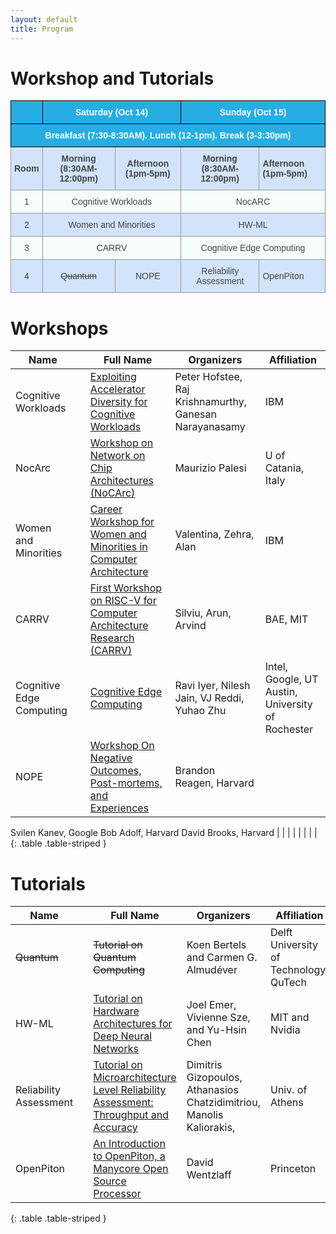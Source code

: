 ```yaml
---
layout: default
title: Program
---
```

# Workshop and Tutorials

<style type="text/css">
.tg  {border-collapse:collapse;border-spacing:0;border-color:#999;}
.tg td{font-family:Arial, sans-serif;font-size:14px;padding:10px 5px;border-style:solid;border-width:1px;overflow:hidden;word-break:normal;border-color:#999;color:#444;background-color:#F7FDFA;}
.tg th{font-family:Arial, sans-serif;font-size:14px;font-weight:normal;padding:10px 5px;border-style:solid;border-width:1px;overflow:hidden;word-break:normal;border-color:black;color:#fff;background-color:#26ADE4;}
.tg .tg-0rnh{background-color:#D2E4FC;font-weight:bold;text-align:center}
.tg .tg-s6z2{text-align:center}
.tg .tg-vn4c{background-color:#D2E4FC}
.tg .tg-vv7f{background-color:#D2E4FC;font-weight:bold}
.tg .tg-hgcj{font-weight:bold;text-align:center}
.tg .tg-5hgy{background-color:#D2E4FC;text-align:center}
</style>

<table class="tg">
  <tr>
    <th class="tg-s6z2"></th>
    <th class="tg-hgcj" colspan="2">Saturday (Oct 14) </th>
    <th class="tg-hgcj" colspan="2">Sunday (Oct 15) </th>
  </tr>
  <tr>
    <th class="tg-hgcj" colspan="5"> Breakfast (7:30-8:30AM). Lunch (12-1pm). Break (3-3:30pm) </th>
  </tr>
  <tr>
    <td class="tg-0rnh">Room</td>
    <td class="tg-0rnh">Morning (8:30AM-12:00pm)</td>
    <td class="tg-0rnh">Afternoon (1pm-5pm)</td>
    <td class="tg-0rnh">Morning (8:30AM-12:00pm)</td>
    <td class="tg-vv7f">Afternoon (1pm-5pm)</td>
  </tr>
  <tr>
    <td class="tg-s6z2">1</td>
    <td class="tg-s6z2" colspan="2">Cognitive Workloads</td>
    <td class="tg-s6z2" colspan="2">NocARC</td>
  </tr>
  <tr>
    <td class="tg-5hgy">2</td>
    <td class="tg-5hgy" colspan="2">Women and Minorities</td>
    <td class="tg-5hgy" colspan="2">HW-ML</td>
  </tr>
  <tr>
    <td class="tg-s6z2">3</td>
    <td class="tg-s6z2" colspan="2">CARRV</td>
    <td class="tg-s6z2" colspan="2">Cognitive Edge Computing</td>
  </tr>
  <tr>
    <td class="tg-5hgy">4</td>
    <td class="tg-5hgy"><strike>Quantum</strike></td>
    <td class="tg-5hgy">NOPE</td>
    <td class="tg-5hgy">Reliability Assessment</td>
    <td class="tg-vn4c">OpenPiton</td>
  </tr>
</table>



# Workshops


| Name                     	|   	| Full Name                                                               	| Organizers                                                          	| Affiliation                            	|
|--------------------------	|---	|-------------------------------------------------------------------------	|---------------------------------------------------------------------	|----------------------------------------	|
| Cognitive Workloads       	|   	| [Exploiting Accelerator Diversity for Cognitive Workloads](https://researcher.watson.ibm.com/researcher/view_group.php?id=8173)              	| Peter Hofstee, Raj Krishnamurthy, Ganesan Narayanasamy                       	| IBM                                   	|
| NocArc                   	|   	| [Workshop on Network on Chip Architectures (NoCArc)](http://www.nocarc.org/)                      	| Maurizio Palesi                                                     	| U of Catania, Italy                    	|
| Women and Minorities     	|   	| [Career Workshop for Women and Minorities in Computer Architecture](https://www.cs.virginia.edu/~smk9u/cwwmca2017/home.htm)       	| Valentina, Zehra, Alan                                              	| IBM                                    	|
| CARRV                    	|   	| [First Workshop on RISC-V for Computer Architecture Research (CARRV)](https://carrv.github.io/)     	| Silviu, Arun, Arvind                                                	| BAE, MIT                               	|
| Cognitive Edge Computing 	|   	| [Cognitive Edge Computing](http://cogedge.ece.utexas.edu/)                                                 	| Ravi Iyer, Nilesh Jain, VJ Reddi, Yuhao Zhu                                    	| Intel, Google, UT Austin, University of Rochester               	|
| NOPE                     	|   	| [Workshop On Negative Outcomes, Post-mortems, and Experiences](http://nope.pub/)            	| Brandon Reagen, Harvard
Svilen Kanev, Google
Bob Adolf, Harvard
David Brooks, Harvard
                       	|                                	|
|                          	|   	|                                                                         	|                                                                     	|                                        	|
{: .table .table-striped }


# Tutorials


| Name                      |     | Full Name                                                                 | Organizers                                                            | Affiliation                             |
|-------------------------- |---  |-------------------------------------------------------------------------  |---------------------------------------------------------------------  |---------------------------------------- |
| <strike>Quantum</strike>                   |     | <strike>Tutorial on Quantum Computing</strike>                                             | Koen Bertels and Carmen G. Almudéver                                  | Delft University of Technology, QuTech  |
| HW-ML                     |     | [Tutorial on Hardware Architectures for Deep Neural Networks](http://eyeriss.mit.edu/tutorial.html)| Joel Emer, Vivienne Sze, and Yu-Hsin Chen  | MIT and Nvidia                    |
| Reliability Assessment    |     | [Tutorial on Microarchitecture Level Reliability Assessment: Throughput and Accuracy](http://micro50-tutorial.di.uoa.gr/)   |    Dimitris Gizopoulos, Athanasios Chatzidimitriou, Manolis Kaliorakis,   | Univ. of Athens                         |
| OpenPiton                 |     | [An Introduction to OpenPiton, a Manycore Open Source Processor](http://parallel.princeton.edu/openpiton/MICRO17_tutorial.html)           | David Wentzlaff                                                       | Princeton                               |
{: .table .table-striped }






